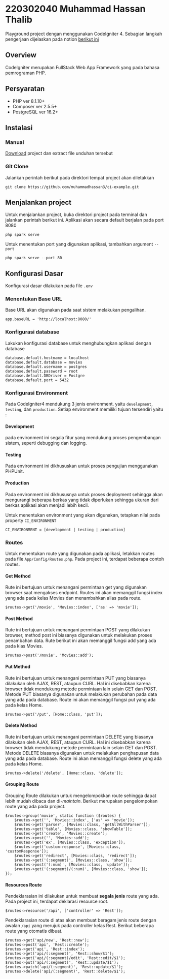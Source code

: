 
# 220302040 Muhammad Hassan Thalib

Playground project dengan menggunakan CodeIgniter 4. Sebagian langkah pengerjaan dijelaskan pada notion [berikut ini](https://silent-sphere-b78.notion.site/Code-Igniter-4-20ea1b48d23b4a84afe903ca261d2667?pvs=4)

## Overview
CodeIgniter merupakan FullStack Web App Framework yang pada bahasa pemrograman PHP.

## Persyaratan
- PHP ver 8.1.10+
- Composer ver 2.5.5+
- PostgreSQL ver 16.2+

## Instalasi
### Manual
[Download](https://github.com/muhammadhassan3/ci-example/archive/refs/heads/master.zip) project dan extract file unduhan tersebut
### Git Clone
Jalankan perintah berikut pada direktori tempat project akan diletakkan

```shell 
git clone https://github.com/muhammadhassan3/ci-example.git
```

## Menjalankan project
Untuk menjalankan project, buka direktori project pada terminal dan jalankan perintah berikut ini. Aplikasi akan secara default berjalan pada port 8080

```shell
php spark serve
```

Untuk menentukan port yang digunakan aplikasi, tambahkan argument `--port`

```shell
php spark serve --port 80
```

## Konfigurasi Dasar
Konfigurasi dasar dilakukan pada file `.env`
### Menentukan Base URL
Base URL akan digunakan pada saat sistem melakukan pengalihan.
```
app.baseURL = 'http://localhost:8080/'
```

### Konfigurasi database
Lakukan konfigurasi database untuk menghubungkan aplikasi dengan database

```
database.default.hostname = localhost
database.default.database = movies
database.default.username = postgres
database.default.password = root
database.default.DBDriver = Postgre
database.default.port = 5432
```
### Konfigurasi Environment
Pada CodeIgniter4 mendukung 3 jenis environment. yaitu `development`, `testing`, dan `production`. Setiap environment memiliki tujuan tersendiri yaitu :
#### Development
pada environment ini segala fitur yang mendukung proses pengembangan sistem, seperti debugging dan logging.
#### Testing
Pada environment ini dikhususkan untuk proses pengujian menggunakan PHPUnit.
#### Production
Pada environment ini dikhususnya untuk proses deployment sehingga akan mengurangi beberapa berkas yang tidak diperlukan sehingga ukuran dari berkas aplikasi akan menjadi lebih kecil.


Untuk menentukan environment yang akan digunakan, tetapkan nilai pada property `CI_ENVIRONMENT`

```
CI_ENVIRONMENT = [development | testing | production]
```
### Routes
Untuk menentukan route yang digunakan pada aplikasi, letakkan routes pada file `App/Config/Routes.php`. Pada project ini, terdapat beberapa contoh routes.
#### Get Method
Rute ini bertujuan untuk menangani permintaan get yang digunakan browser saat mengakses endpoint. Routes ini akan memanggil fungsi index yang ada pada kelas Movies dan menambahkan alias pada route.
```
$routes->get('/movie', 'Movies::index', ['as' => 'movie']);
```

#### Post Method
Rute ini bertujuan untuk menangani permintaan POST yang dilakukan browser, method post ini biasanya digunakan untuk melakukan proses penambahan data. Rute berikut ini akan memanggil fungsi add yang ada pada klas Movies.
```
$routes->post('/movie', 'Movies::add');
```

#### Put Method
Rute ini bertujuan untuk menangani permintaan PUT yang biasanya dilakukan oleh AJAX, REST, ataupun CURL. Hal ini disebabkan karena browser tidak mendukung metode permintaan lain selain GET dan POST. Metode PUT biasanya digunakan untuk melakukan perubahan pada data yang ada pada database. Route ini akan memanggil fungsi put yang ada pada kelas Home.
```
$routes->put('/put', [Home::class, 'put']);
```

#### Delete Method
Rute ini bertujuan untuk menangani permintaan DELETE yang biasanya dilakukan oleh AJAX, REST, ataupun CURL. Hal ini disebabkan karena browser tidak mendukung metode permintaan lain selain GET dan POST. Metode DELETE biasanya digunakan untuk melakukan penghapusan data yang ada pada database. Route ini akan memanggil fungsi delete yang ada pada kelas Home.
```
$routes->delete('/delete', [Home::class, 'delete']);
```

#### Grouping Route
Grouping Route dilakukan untuk mengelompokkan route sehingga dapat lebih mudah dibaca dan di-*maintain*. Berikut merupakan pengelompokan route yang ada pada project.
```
$routes->group('movie', static function ($routes) {
    $routes->get('', 'Movies::index', ['as' => 'movie']);
    $routes->get('parser', [Movies::class, 'getAllWithParser']);
    $routes->get('table', [Movies::class, 'showTable']);
    $routes->get('create', 'Movies::create');
    $routes->post('', 'Movies::add');
    $routes->get('ex', [Movies::class, 'exception']);
    $routes->get('custom-response', [Movies::class, 'customResponse']);
    $routes->get('redirect', [Movies::class, 'redirect']);
    $routes->get('(:segment)', [Movies::class, 'show']);
    $routes->post('(:num)', [Movies::class, 'update']);
    $routes->get('(:segment)/(:num)', [Movies::class, 'show']);
});
```

#### Resources Route
Pendeklarasian ini dilakukan untuk membuat **segala jenis** route yang ada. Pada project ini, terdapat deklarasi resource root.
```
$routes->resource('/api', ['controller' => 'Rest']);
```
Pendeklarasian route di atas akan membuat beragam jenis route dengan awalan `/api` yang merujuk pada controller kelas Rest. Berikut beberapa route yang otomatis dibuat.
```
$routes->get('api/new', 'Rest::new');
$routes->post('api', 'Rest::create');
$routes->get('api', 'Rest::index');
$routes->get('api/(:segment)', 'Rest::show/$1');
$routes->get('api/(:segment)/edit', 'Rest::edit/$1');
$routes->put('api/(:segment)', 'Rest::update/$1');
$routes->patch('api/(:segment)', 'Rest::update/$1');
$routes->delete('api/(:segment)', 'Rest::delete/$1');
```
